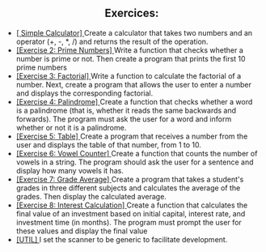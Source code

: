 <h2 align="center">
Exercices:
</h2>

<p align="center">
<ul>
    <li>
        <a href="https://github.com/igregorioneto/Java/tree/main/DevMidTest/src/main/java/org/challenges/simple_calculator">
            [ Simple Calculator] 
        </a>
        Create a calculator that takes two numbers and an operator (+, -, *, /) and returns the result
of the operation.
    </li>
    <li>
        <a href="https://github.com/igregorioneto/Java/tree/main/DevMidTest/src/main/java/org/challenges/prime_numbers">
            [Exercise 2: Prime Numbers] 
        </a>
        Write a function that checks whether a number is prime or not. Then create a program that
prints the first 10 prime numbers
    </li>
    <li>
        <a href="https://github.com/igregorioneto/Java/tree/main/DevMidTest/src/main/java/org/challenges/factorial">
            [Exercise 3: Factorial] 
        </a>
        Write a function to calculate the factorial of a number. Next, create a program that allows the
user to enter a number and displays the corresponding factorial.
    </li>
    <li>
        <a href="https://github.com/igregorioneto/Java/tree/main/DevMidTest/src/main/java/org/challenges/palindrome">
            [Exercise 4: Palindrome] 
        </a>
        Create a function that checks whether a word is a palindrome (that is, whether it reads the
same backwards and forwards). The program must ask the user for a word and inform
whether or not it is a palindrome.
    </li>
    <li>
        <a href="https://github.com/igregorioneto/Java/tree/main/DevMidTest/src/main/java/org/challenges/table">
            [Exercise 5: Table] 
        </a>
        Create a program that receives a number from the user and displays the table of that
number, from 1 to 10.
    </li>
    <li>
        <a href="https://github.com/igregorioneto/Java/tree/main/DevMidTest/src/main/java/org/challenges/vowel_counter">
            [Exercise 6: Vowel Counter] 
        </a>
        Create a function that counts the number of vowels in a string. The program should ask the
user for a sentence and display how many vowels it has.
    </li>
    <li>
        <a href="https://github.com/igregorioneto/Java/tree/main/DevMidTest/src/main/java/org/challenges/grade_average">
            [Exercise 7: Grade Average] 
        </a>
        Create a program that takes a student's grades in three different subjects and calculates the
average of the grades. Then display the calculated average.
    </li>
    <li>
        <a href="https://github.com/igregorioneto/Java/tree/main/DevMidTest/src/main/java/org/challenges/interest_calculation">
            [Exercise 8: Interest Calculation] 
        </a>
        Create a function that calculates the final value of an investment based on initial capital,
interest rate, and investment time (in months). The program must prompt the user for these
values and display the final value
    </li>
    <li>
        <a href="https://github.com/igregorioneto/Java/tree/main/DevMidTest/src/main/java/org/challenges/utils">
            [UTIL] 
        </a>
        I set the scanner to be generic to facilitate development.
</li>
</ul>
</p>
